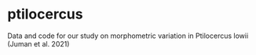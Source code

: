 # ptilocercus
Data and code for our study on morphometric variation in Ptilocercus lowii (Juman et al. 2021)
